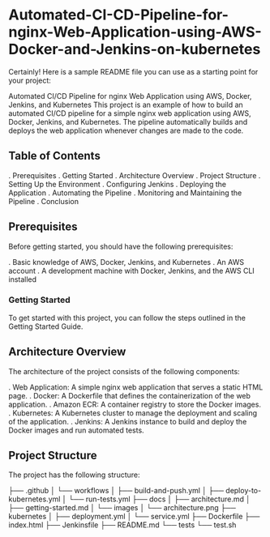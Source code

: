 # Automated-CI-CD-Pipeline-for-nginx-Web-Application-using-AWS-Docker-and-Jenkins-on-kubernetes

Certainly! Here is a sample README file you can use as a starting point for your project:

Automated CI/CD Pipeline for nginx Web Application using AWS, Docker, Jenkins, and Kubernetes
This project is an example of how to build an automated CI/CD pipeline for a simple nginx web application using AWS, Docker, Jenkins, and Kubernetes. The pipeline automatically builds and deploys the web application whenever changes are made to the code.

## Table of Contents

. Prerequisites
. Getting Started
. Architecture Overview
. Project Structure
. Setting Up the Environment
. Configuring Jenkins
. Deploying the Application
. Automating the Pipeline
. Monitoring and Maintaining the Pipeline
. Conclusion


## Prerequisites

Before getting started, you should have the following prerequisites:

. Basic knowledge of AWS, Docker, Jenkins, and Kubernetes
. An AWS account
. A development machine with Docker, Jenkins, and the AWS CLI installed

### Getting Started

To get started with this project, you can follow the steps outlined in the Getting Started Guide.


## Architecture Overview

The architecture of the project consists of the following components:

. Web Application: A simple nginx web application that serves a static HTML page.
. Docker: A Dockerfile that defines the containerization of the web application.
. Amazon ECR: A container registry to store the Docker images.
. Kubernetes: A Kubernetes cluster to manage the deployment and scaling of the application.
. Jenkins: A Jenkins instance to build and deploy the Docker images and run automated tests.


## Project Structure
The project has the following structure:

├── .github
│   └── workflows
│       ├── build-and-push.yml
│       ├── deploy-to-kubernetes.yml
│       └── run-tests.yml
├── docs
│   ├── architecture.md
│   ├── getting-started.md
│   └── images
│       └── architecture.png
├── kubernetes
│   ├── deployment.yml
│   └── service.yml
├── Dockerfile
├── index.html
├── Jenkinsfile
├── README.md
└── tests
    └── test.sh

